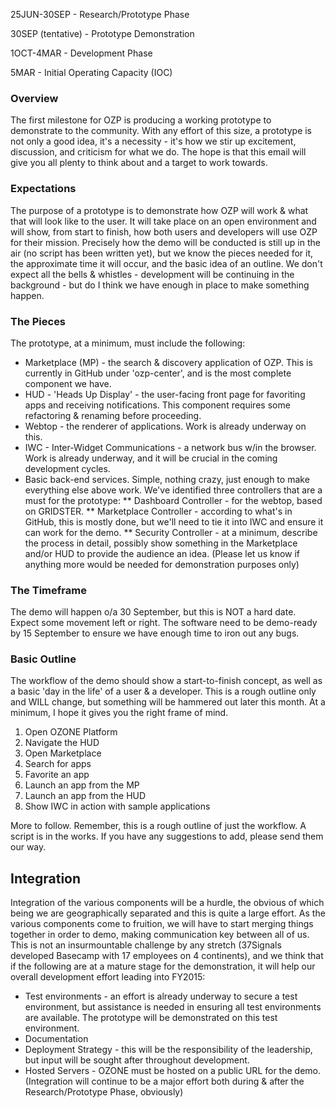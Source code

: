 25JUN-30SEP - Research/Prototype Phase 

30SEP (tentative) - Prototype Demonstration 

1OCT-4MAR - Development Phase 

5MAR - Initial Operating Capacity (IOC) 


### Overview
The first milestone for OZP is producing a working prototype to demonstrate to the community.  With any effort of this size, a prototype is not only a good idea, it's a necessity - it's how we stir up excitement, discussion, and criticism for what we do.  The hope is that this email will give you all plenty to think about and a target to work towards.

### Expectations
The purpose of a prototype is to demonstrate how OZP will work & what that will look like to the user.  It will take place on an open environment and will show, from start to finish, how both users and developers will use OZP for their mission.  Precisely how the demo will be conducted is still up in the air (no script has been written yet), but we know the pieces needed for it, the approximate time it will occur, and the basic idea of an outline.  We don't expect all the bells & whistles - development will be continuing in the background - but do I think we have enough in place to make something happen.

### The Pieces
The prototype, at a minimum, must include the following:
* Marketplace (MP) - the search & discovery application of OZP.  This is currently in GitHub under 'ozp-center', and is the most complete component we have.
* HUD - 'Heads Up Display' - the user-facing front page for favoriting apps and receiving notifications.  This component requires some refactoring & renaming before proceeding.
* Webtop - the renderer of applications.  Work is already underway on this.
* IWC - Inter-Widget Communications - a network bus w/in the browser.  Work is already underway, and it will be crucial in the coming development cycles.
* Basic back-end services.  Simple, nothing crazy, just enough to make everything else above work.  We've identified three controllers that are a must for the prototype:
** Dashboard Controller - for the webtop, based on GRIDSTER. 
** Marketplace Controller - according to what's in GitHub, this is mostly done, but we'll need to tie it into IWC and ensure it can work for the demo.
** Security Controller - at a minimum, describe the process in detail, possibly show something in the Marketplace and/or HUD to provide the audience an idea.
(Please let us know if anything more would be needed for demonstration purposes only)

### The Timeframe
The demo will happen o/a 30 September, but this is NOT a hard date.  Expect some movement left or right.  The software need to be demo-ready by 15 September to ensure we have enough time to iron out any bugs.

### Basic Outline
The workflow of the demo should show a start-to-finish concept, as well as a basic 'day in the life' of a user & a developer.  This is a rough outline only and WILL change, but something will be hammered out later this month.  At a minimum, I hope it gives you the right frame of mind.

1. Open OZONE Platform
2. Navigate the HUD
3. Open Marketplace
4. Search for apps
5. Favorite an app
6. Launch an app from the MP
7. Launch an app from the HUD
8. Show IWC in action with sample applications

More to follow.  Remember, this is a rough outline of just the workflow.  A script is in the works.  If you have any suggestions to add, please send them our way.

## Integration
Integration of the various components will be a hurdle, the obvious of which being we are geographically separated and this is quite a large effort.  As the various components come to fruition, we will have to start merging things together in order to demo, making communication key between all of us.  This is not an insurmountable challenge by any stretch (37Signals developed Basecamp with 17 employees on 4 continents), and we think that if the following are at a mature stage for the demonstration, it will help our overall development effort leading into FY2015:
* Test environments - an effort is already underway to secure a test environment, but assistance is needed in ensuring all test environments are available.  The prototype will be demonstrated on this test environment.
* Documentation
* Deployment Strategy - this will be the responsibility of the leadership, but input will be sought after throughout development.
* Hosted Servers - OZONE must be hosted on a public URL for the demo.
(Integration will continue to be a major effort both during & after the Research/Prototype Phase, obviously)